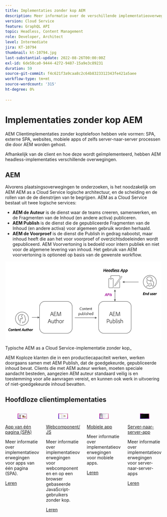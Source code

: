 ```yaml
---
title: Implementaties zonder kop AEM
description: Meer informatie over de verschillende implementatieoverwegingen voor AEM Headless-apps.
version: Cloud Service
feature: GraphQL API
topic: Headless, Content Management
role: Developer, Architect
level: Intermediate
jira: KT-10794
thumbnail: kt-10794.jpg
last-substantial-update: 2022-08-26T00:00:00Z
exl-id: 6de58ca0-9444-4272-9487-15a9e3c89231
duration: 59
source-git-commit: f4c621f3a9caa8c2c64b8323312343fe421a5aee
workflow-type: tm+mt
source-wordcount: '315'
ht-degree: 0%

---
```


# Implementaties zonder kop AEM

AEM Clientimplementaties zonder koptelefoon hebben vele vormen: SPA, externe SPA, websites, mobiele apps of zelfs server-naar-server processen die door AEM worden gehost.

Afhankelijk van de client en hoe deze wordt geïmplementeerd, hebben AEM headless-implementaties verschillende overwegingen.

## AEM

Alvorens plaatsingsoverwegingen te onderzoeken, is het noodzakelijk om AEM AEM as a Cloud Service logische architectuur, en de scheiding en de rollen van de de dienstrijen van te begrijpen. AEM as a Cloud Service bestaat uit twee logische services:

+ __AEM de Auteur__ is de dienst waar de teams creeren, samenwerken, en de Fragmenten van de Inhoud (en andere activa) publiceren.
+ __AEM Publish__ is de dienst die de gepubliceerde Fragmenten van de Inhoud (en andere activa) voor algemeen gebruik worden herhaald.
+ __AEM de Voorproef__ is de dienst die Publish in gedrag nabootst, maar inhoud heeft die aan het voor voorproef of overzichtsdoeleinden wordt gepubliceerd. AEM Voorvertoning is bedoeld voor intern publiek en niet voor de algemene levering van inhoud. Het gebruik van AEM voorvertoning is optioneel op basis van de gewenste workflow.

![ AEM de dienstarchitectuur ](./assets/overview/aem-service-architecture.png)

Typische AEM as a Cloud Service-implementatie zonder kop_

AEM Koploze klanten die in een productiecapaciteit werken, werken doorgaans samen met AEM Publish, dat de goedgekeurde, gepubliceerde inhoud bevat. Clients die met AEM auteur werken, moeten speciale aandacht besteden, aangezien AEM auteur standaard veilig is en toestemming voor alle aanvragen vereist, en kunnen ook werk in uitvoering of niet-goedgekeurde inhoud bevatten.

## Hoofdloze clientimplementaties

<div class="columns is-multiline">
    <!-- Single-page App (SPA) -->
    <div class="column is-half-tablet is-half-desktop is-one-third-widescreen" aria-label="Single-page App (SPA)" tabindex="0">
       <div class="card">
           <div class="card-image">
               <figure class="image is-16by9">
                   <a href="./spa.md" title="App van één pagina (SPA)" tabindex="-1">
                       <img class="is-bordered-r-small" src="./assets/spa/spa-card.png" alt="Apps van één pagina (SPA)">
                   </a>
               </figure>
           </div>
           <div class="card-content is-padded-small">
               <div class="content">
                   <p class="headline is-size-6 has-text-weight-bold"><a href="./spa.md" title="App van één pagina (SPA)">App van één pagina (SPA)</a></p>
                   <p class="is-size-6">Meer informatie over implementatieoverwegingen voor apps van één pagina (SPA).</p>
                   <a href="./spa.md" class="spectrum-Button spectrum-Button--outline spectrum-Button--primary spectrum-Button--sizeM">
                       <span class="spectrum-Button-label has-no-wrap has-text-weight-bold"> Leren </span>
                   </a>
               </div>
           </div>
       </div>
    </div>
<!-- Web component/JS -->
<div class="column is-half-tablet is-half-desktop is-one-third-widescreen" aria-label="Web component/JS" tabindex="0">
   <div class="card">
       <div class="card-image">
           <figure class="image is-16by9">
               <a href="./web-component.md" title="Webcomponent/JS" tabindex="-1">
                   <img class="is-bordered-r-small" src="./assets/web-component/web-component-card.png" alt="Webcomponent/JS">
               </a>
           </figure>
       </div>
       <div class="card-content is-padded-small">
           <div class="content">
               <p class="headline is-size-6 has-text-weight-bold"><a href="./web-component.md" title="Webcomponent/JS">Webcomponent/JS</a></p>
               <p class="is-size-6">Meer informatie over implementatieoverwegingen voor webcomponenten en op een browser gebaseerde JavaScript-gebruikers zonder kop.</p>
               <a href="./web-component.md" class="spectrum-Button spectrum-Button--outline spectrum-Button--primary spectrum-Button--sizeM">
                   <span class="spectrum-Button-label has-no-wrap has-text-weight-bold"> Leren </span>
               </a>
           </div>
       </div>
   </div>
</div>
<!-- Mobile apps -->
<div class="column is-half-tablet is-half-desktop is-one-third-widescreen" aria-label="Mobile apps" tabindex="0">
   <div class="card">
       <div class="card-image">
           <figure class="image is-16by9">
               <a href="./mobile.md" title="Mobiele apps" tabindex="-1">
                   <img class="is-bordered-r-small" src="./assets/mobile/mobile-card.png" alt="Mobiele apps">
               </a>
           </figure>
       </div>
       <div class="card-content is-padded-small">
           <div class="content">
               <p class="headline is-size-6 has-text-weight-bold"><a href="./mobile.md" title="Mobiele apps">Mobiele app</a></p>
               <p class="is-size-6">Meer informatie over implementatieoverwegingen voor mobiele apps.</p>
               <a href="./mobile.md" class="spectrum-Button spectrum-Button--outline spectrum-Button--primary spectrum-Button--sizeM">
                   <span class="spectrum-Button-label has-no-wrap has-text-weight-bold"> Leren </span>
               </a>
           </div>
       </div>
   </div>
</div>
<!-- Server-to-server apps -->
<div class="column is-half-tablet is-half-desktop is-one-third-widescreen" aria-label="Server-to-server apps" tabindex="0">
   <div class="card">
       <div class="card-image">
           <figure class="image is-16by9">
               <a href="./server-to-server.md" title="Server-naar-server apps" tabindex="-1">
                   <img class="is-bordered-r-small" src="./assets/server-to-server/server-to-server-card.png" alt="Server-naar-server apps">
               </a>
           </figure>
       </div>
       <div class="card-content is-padded-small">
           <div class="content">
               <p class="headline is-size-6 has-text-weight-bold"><a href="./server-to-server.md" title="Server-naar-server apps">Server-naar-server-app</a></p>
               <p class="is-size-6">Meer informatie over implementatieoverwegingen voor server-naar-server-apps</p>
               <a href="./server-to-server.md" class="spectrum-Button spectrum-Button--outline spectrum-Button--primary spectrum-Button--sizeM">
                   <span class="spectrum-Button-label has-no-wrap has-text-weight-bold"> Leren </span>
               </a>
           </div>
       </div>
   </div>
</div>
</div>
